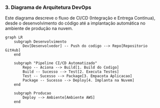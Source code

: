 ### 3. Diagrama de Arquitetura DevOps

Este diagrama descreve o fluxo de CI/CD (Integração e Entrega Contínua), desde o desenvolvimento do código até a implantação automática no ambiente de produção na nuvem.

```mermaid
graph LR
    subgraph Desenvolvimento
        Dev[Desenvolvedor] -- Push do codigo --> Repo[Repositorio GitHub]
    end

    subgraph "Pipeline CI/CD Automatizado"
        Repo -- Aciona --> Build[1. Build do Codigo]
        Build -- Sucesso --> Test[2. Executa Testes]
        Test -- Sucesso --> Package[3. Empacota Aplicacao]
        Package -- Sucesso --> Deploy[4. Implanta na Nuvem]
    end

    subgraph Producao
        Deploy --> Ambiente[Ambiente AWS]
    end
